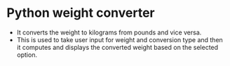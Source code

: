 # Python weight converter
- It converts the weight to kilograms from pounds and vice versa.
- This is used to take user input for weight and conversion type and then it computes and displays the converted weight based on the selected option.
